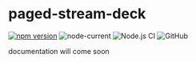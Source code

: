 # paged-stream-deck

[![npm version](https://img.shields.io/npm/v/paged-stream-deck.svg)](https://npm.im/paged-stream-deck)
![node-current](https://img.shields.io/node/v/paged-stream-deck)
![Node.js CI](https://github.com/askeron/paged-stream-deck/workflows/Node.js%20CI/badge.svg)
![GitHub](https://img.shields.io/github/license/askeron/paged-stream-deck)

documentation will come soon

